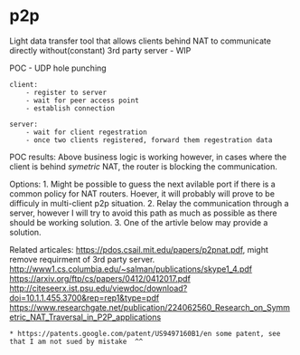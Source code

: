 # p2p
Light data transfer tool that allows clients behind NAT to communicate directly without(constant) 3rd party server - WIP


POC  - UDP hole punching

    client:
        - register to server
        - wait for peer access point
        - establish connection

    server:
        - wait for client regestration
        - once two clients registered, forward them regestration data


POC results:
    Above business logic is working however, in cases where the client is behind *symetric* NAT,
    the router is blocking the communication.

Options:
    1. Might be possible to guess the next avilable port if there is a common policy for NAT routers.
    Hoever, it will probably will prove to be difficuly in multi-client p2p situation.
    2. Relay the communication through a server, however I will try to avoid this path as much as possible as there should be working solution.
    3. One of the artivle below may provide a solution.





Related articales:
    https://pdos.csail.mit.edu/papers/p2pnat.pdf, might remove requirment of 3rd party server.
    http://www1.cs.columbia.edu/~salman/publications/skype1_4.pdf
    https://arxiv.org/ftp/cs/papers/0412/0412017.pdf
    http://citeseerx.ist.psu.edu/viewdoc/download?doi=10.1.1.455.3700&rep=rep1&type=pdf
    https://www.researchgate.net/publication/224062560_Research_on_Symmetric_NAT_Traversal_in_P2P_applications


    * https://patents.google.com/patent/US9497160B1/en some patent, see that I am not sued by mistake  ^^
